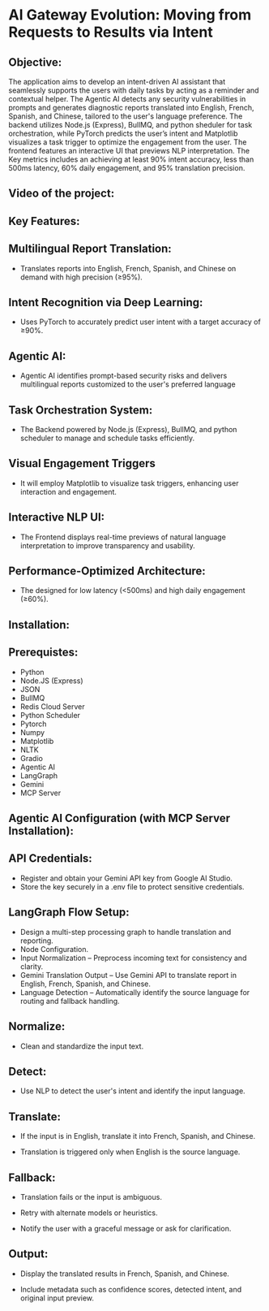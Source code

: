 # AI Gateway Evolution: Moving from Requests to Results via Intent

## Objective:

The application aims to develop an intent-driven AI assistant that seamlessly supports the users with daily tasks by acting as a reminder and contextual helper. The Agentic AI detects any security vulnerabilities in prompts and generates diagnostic reports translated into English, French, Spanish, and Chinese, tailored to the user's language preference. The backend utilizes Node.js (Express), BullMQ, and python sheduler for task orchestration, while PyTorch predicts the user’s intent and Matplotlib visualizes a task trigger to optimize the engagement from the user. The frontend features an interactive UI that previews NLP interpretation. The Key metrics includes an achieving at least 90% intent accuracy, less than 500ms latency, 60% daily engagement, and 95% translation precision.

## Video of the project:

## Key Features: 

## Multilingual Report Translation:

- Translates reports into English, French, Spanish, and Chinese on demand with high precision (≥95%).

## Intent Recognition via Deep Learning:

- Uses PyTorch to accurately predict user intent with a target accuracy of ≥90%.
  
## Agentic AI:

- Agentic AI identifies prompt-based security risks and delivers multilingual reports customized to the user's preferred language

## Task Orchestration System:
  
- The Backend powered by Node.js (Express), BullMQ, and python scheduler to manage and schedule tasks efficiently.

## Visual Engagement Triggers
  
- It will employ Matplotlib to visualize task triggers, enhancing user interaction and engagement.

## Interactive NLP UI: 

- The Frontend displays real-time previews of natural language interpretation to improve transparency and usability.

## Performance-Optimized Architecture:
  
- The designed for low latency (<500ms) and high daily engagement (≥60%).

## Installation:

## Prerequistes:

- Python
- Node.JS (Express)
- JSON
- BullMQ
- Redis Cloud Server
- Python Scheduler
- Pytorch
- Numpy
- Matplotlib
- NLTK
- Gradio
- Agentic AI
- LangGraph
- Gemini
- MCP Server

## Agentic AI Configuration (with MCP Server Installation):

## API Credentials:

- Register and obtain your Gemini API key from Google AI Studio.
- Store the key securely in a .env file to protect sensitive credentials.

## LangGraph Flow Setup:

- Design a multi-step processing graph to handle translation and reporting.
- Node Configuration.
- Input Normalization – Preprocess incoming text for consistency and clarity.
- Gemini Translation Output – Use Gemini API to translate report in English, French, Spanish, and Chinese.
- Language Detection – Automatically identify the source language for routing and fallback handling.
  
## Normalize:

- Clean and standardize the input text.

## Detect:

- Use NLP to detect the user's intent and identify the input language.

## Translate:

- If the input is in English, translate it into French, Spanish, and Chinese.
  
- Translation is triggered only when English is the source language.


## Fallback:

- Translation fails or the input is ambiguous.
  
- Retry with alternate models or heuristics.
  
- Notify the user with a graceful message or ask for clarification.

## Output:

- Display the translated results in French, Spanish, and Chinese.
  
- Include metadata such as confidence scores, detected intent, and original input preview.



